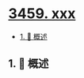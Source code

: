 # [3459. xxx](https://github.com/Tdahuyou/TNotes.leetcode/tree/main/notes/3459.%20xxx)

<!-- region:toc -->

- [1. 📝 概述](#1--概述)

<!-- endregion:toc -->

## 1. 📝 概述
